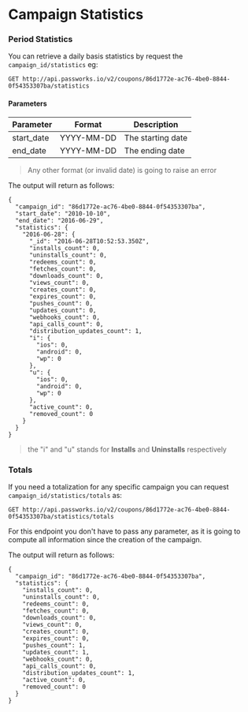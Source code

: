Campaign Statistics
================

### Period Statistics

You can retrieve a daily basis statistics by request the `campaign_id/statistics` eg:

```
GET http://api.passworks.io/v2/coupons/86d1772e-ac76-4be0-8844-0f54353307ba/statistics
```

#### Parameters

| Parameter | Format | Description |
|-------------|------|------------
| start_date | YYYY-MM-DD | The starting date |
| end_date | YYYY-MM-DD | The ending date |

> Any other format (or invalid date) is going to raise an error

The output will return as follows:

```
{
  "campaign_id": "86d1772e-ac76-4be0-8844-0f54353307ba",
  "start_date": "2010-10-10",
  "end_date": "2016-06-29",
  "statistics": {
    "2016-06-28": {
      "_id": "2016-06-28T10:52:53.350Z",
      "installs_count": 0,
      "uninstalls_count": 0,
      "redeems_count": 0,
      "fetches_count": 0,
      "downloads_count": 0,
      "views_count": 0,
      "creates_count": 0,
      "expires_count": 0,
      "pushes_count": 0,
      "updates_count": 0,
      "webhooks_count": 0,
      "api_calls_count": 0,
      "distribution_updates_count": 1,
      "i": {
        "ios": 0,
        "android": 0,
        "wp": 0
      },
      "u": {
        "ios": 0,
        "android": 0,
        "wp": 0
      },
      "active_count": 0,
      "removed_count": 0
    }
  }
}
```

> the "i" and "u" stands for __Installs__ and __Uninstalls__ respectively

### Totals

If you need a totalization for any specific campaign you can request `campaign_id/statistics/totals` as:

```
GET http://api.passworks.io/v2/coupons/86d1772e-ac76-4be0-8844-0f54353307ba/statistics/totals
```

For this endpoint you don't have to pass any parameter, as it is going to compute all
information since the creation of the campaign.

The output will return as follows:

```
{
  "campaign_id": "86d1772e-ac76-4be0-8844-0f54353307ba",
  "statistics": {
    "installs_count": 0,
    "uninstalls_count": 0,
    "redeems_count": 0,
    "fetches_count": 0,
    "downloads_count": 0,
    "views_count": 0,
    "creates_count": 0,
    "expires_count": 0,
    "pushes_count": 1,
    "updates_count": 1,
    "webhooks_count": 0,
    "api_calls_count": 0,
    "distribution_updates_count": 1,
    "active_count": 0,
    "removed_count": 0
  }
}
```

